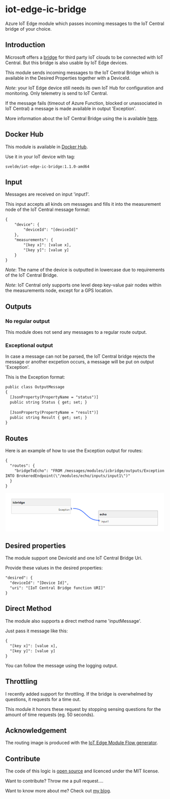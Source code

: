 # iot-edge-ic-bridge
Azure IoT Edge module which passes incoming messages to the IoT Central bridge of your choice.

## Introduction

Microsoft offers a [bridge](https://github.com/Azure/iotc-device-bridge) for third party IoT clouds to be connected with IoT Central. But this bridge is also usable by IoT Edge devices.

This module sends incoming messages to the IoT Central Bridge which is available in the Desired Properties together with a DeviceId.

*Note*: your IoT Edge device still needs its own IoT Hub for configuration and monitoring. Only telemetry is send to IoT Central.

If the message fails (timeout of Azure Function, blocked or unassociated in IoT Central) a message is made available in output 'Exception'.

More information about the IoT Central Bridge using the is available [here](https://sandervandevelde.wordpress.com/2019/10/16/bridging-gap-from-third-party-cloud-to-iot-central/).

## Docker Hub

This module is available in [Docker Hub](https://cloud.docker.com/repository/docker/svelde/iot-edge-ic-bridge).

Use it in your IoT device with tag:

```
svelde/iot-edge-ic-bridge:1.1.0-amd64
```

## Input

Messages are received on input 'input1'.

This input accepts all kinds om messages and fills it into the measurement node of the IoT Central message format:

```
{
    "device": {
        "deviceId": "[deviceId]"
    },
    "measurements": {
        "[key x]": [value x],
        "[key y]": [value y]
    }
}
```

*Note*: The name of the device is outputted in lowercase due to requirements of the IoT Central Bridge.

*Note*: IoT Central only supports one level deep key-value pair nodes within the measurements node, except for a GPS location.


## Outputs

### No regular output

This module does not send any messages to a regular route output.

### Exceptional output

In case a message can not be parsed, the IoT Central bridge rejects the message or another excpetion occurs, a message will be put on output 'Exception'.

This is the Exception format:

```
public class OutputMessage
{
  [JsonProperty(PropertyName = "status")]
  public string Status { get; set; }

  [JsonProperty(PropertyName = "result")]
  public string Result { get; set; }
}
```

## Routes

Here is an example of how to use the Exception output for routes: 

```
{
  "routes": {
    "bridgeToEcho": "FROM /messages/modules/icbridge/outputs/Exception INTO BrokeredEndpoint(\"/modules/echo/inputs/input1\")"
  }
}
```

![routeToIoTHub](/media/EdgeRouteFlow.png)

## Desired properties

The module support one DeviceId and one IoT Central Bridge Uri.

Provide these values in the desired properties:

```
"desired": {
  "deviceId": "[Device Id]",
  "uri": "[IoT Central Bridge function URI]"
}
```

## Direct Method

The module also supports a direct method name 'inputMessage'.

Just pass it message like this:

```
{
  "[key x]": [value x],
  "[key y]": [value y]
}
```

You can follow the message using the logging output.

## Throttling

I recently added support for throttling. If the bridge is overwhelmed by questions, it requests for a time out.

This module it honors these request by stopping sensing questions for the amount of time requests (eg. 50 seconds).

## Acknowledgement

The routing image is produced with the [IoT Edge Module Flow generator](https://iotedgemoduleflow.azurewebsites.net/).

## Contribute

The code of this logic is [open source](https://github.com/sandervandevelde/iot-edge-ic-bridge) and licenced under the MIT license.

Want to contribute? Throw me a pull request....

Want to know more about me? Check out [my blog](https://blog.vandevelde-online.com).


